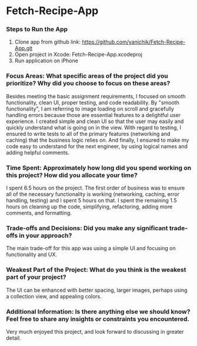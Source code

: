 # Fetch-Recipe-App

### Steps to Run the App
1. Clone app from github link: https://github.com/yanichik/Fetch-Recipe-App.git
2. Open project in Xcode: Fetch-Recipe-App.xcodeproj
3. Run application on iPhone

### Focus Areas: What specific areas of the project did you prioritize? Why did you choose to focus on these areas?
Besides meeting the basic assignment requirements, I focused on smooth functionality, clean UI, proper testing, and code readability. By "smooth functionality", I am referring to image loading on scroll and gracefully handling errors because those are essential features to a delightful user experience.
I created simple and clean UI so that the user may easily and quickly understand what is going on in the view.
With regard to testing, I ensured to write tests to all of the primary features (networking and caching) that the business logic relies on.
And finally, I ensured to make my code easy to understand for the next engineer, by using logical names and adding helpful comments.    

### Time Spent: Approximately how long did you spend working on this project? How did you allocate your time?
I spent 6.5 hours on the project. The first order of business was to ensure all of the necessary functionality is working (networking, caching, error handling, testing) and I spent 5 hours on that. I spent the remaining 1.5 hours on cleaning up the code, simplifying, refactoring, adding more comments, and formatting.

### Trade-offs and Decisions: Did you make any significant trade-offs in your approach?
The main trade-off for this app was using a simple UI and focusing on functionality and UX. 

### Weakest Part of the Project: What do you think is the weakest part of your project?
The UI can be enhanced with better spacing, larger images, perhaps using a collection view, and appealing colors.

### Additional Information: Is there anything else we should know? Feel free to share any insights or constraints you encountered.
Very much enjoyed this project, and look forward to discussing in greater detail.
